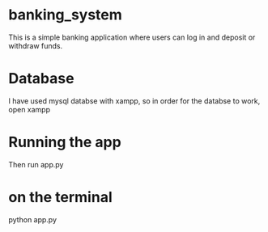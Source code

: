 # banking_system
This is a simple banking application where users can log in and deposit or withdraw funds.
# Database
I have used mysql databse with xampp, so in order for the databse to work, open xampp
# Running the app
Then run app.py
  # on the terminal
  python app.py
